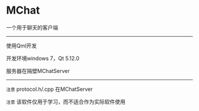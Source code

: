 ﻿# MChat

一个用于聊天的客户端

------
使用Qml开发

开发环境windows 7，Qt 5.12.0

服务器在隔壁MChatServer

------

`注意` protocol.h/.cpp 在MChatServer

`注意` 该软件仅用于学习，而不适合作为实际软件使用